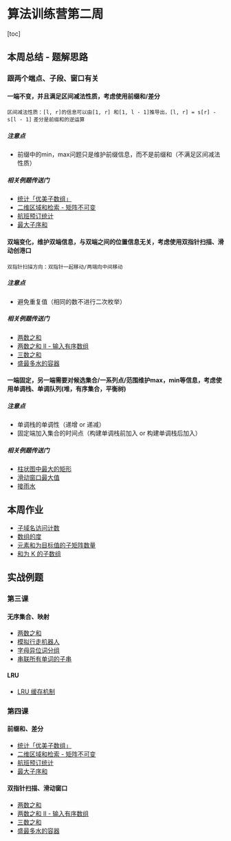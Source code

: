# 算法训练营第二周
[toc]

## 本周总结 - 题解思路

### 跟两个端点、子段、窗口有关

#### 一端不变，并且满足区间减法性质，考虑使用前缀和/差分
`区间减法性质：[l, r]的信息可以由[1, r] 和[1, l - 1]推导出，[l, r] = s[r] - s[l - 1]`
`差分是前缀和的逆运算`
##### 注意点
+ 前缀中的min，max问题只是维护前缀信息，而不是前缀和（不满足区间减法性质）
##### 相关例题传送门
+ [统计「优美子数组」](https://leetcode-cn.com/problems/count-number-of-nice-subarrays/)
+ [二维区域和检索 - 矩阵不可变](https://leetcode-cn.com/problems/range-sum-query-2d-immutable/)
+ [航班预订统计](https://leetcode-cn.com/problems/corporate-flight-bookings/)
+ [最大子序和](https://leetcode-cn.com/problems/maximum-subarray/)

#### 双端变化，维护双端信息，与双端之间的位置信息无关，考虑使用双指针扫描、滑动创港口
`双指针扫描方向：双指针一起移动/两端向中间移动`
##### 注意点
+ 避免重复值（相同的数不进行二次枚举）
##### 相关例题传送门
+ [两数之和](https://leetcode-cn.com/problems/two-sum/)
+ [两数之和 II - 输入有序数组](https://leetcode-cn.com/problems/two-sum-ii-input-array-is-sorted/)
+ [三数之和](https://leetcode-cn.com/problems/3sum/)
+ [盛最多水的容器](https://leetcode-cn.com/problems/container-with-most-water/)

#### 一端固定，另一端需要对候选集合/一系列点/范围维护max，min等信息，考虑使用单调栈、单调队列(堆，有序集合，平衡树)
##### 注意点
+ 单调栈的单调性（递增 or 递减）
+ 固定端加入集合的时间点（构建单调栈前加入 or 构建单调栈后加入）
##### 相关例题传送门
+ [柱状图中最大的矩形](https://leetcode-cn.com/problems/largest-rectangle-in-histogram/)
+ [滑动窗口最大值](https://leetcode-cn.com/problems/sliding-window-maximum/)
+ [接雨水](https://leetcode-cn.com/problems/trapping-rain-water/)

## 本周作业

+ [子域名访问计数](https://github.com/finger2011/algorithm/blob/master/week02/subdomain_visit_count.go)
+ [数组的度](https://github.com/finger2011/algorithm/blob/master/week02/degree_of_an_array.go)
+ [元素和为目标值的子矩阵数量](https://github.com/finger2011/algorithm/blob/master/week02/number_of_submatrices_that_sum_to_target.go)
+ [和为 K 的子数组](https://github.com/finger2011/algorithm/blob/master/week02/subarray_sum_equals_k.go)

## 实战例题

### 第三课

#### 无序集合、映射

+ [两数之和](https://github.com/finger2011/algorithm/blob/master/week02/onclass/two_sum.go)
+ [模拟行走机器人](https://github.com/finger2011/algorithm/blob/master/week02/onclass/walking_robot_simulation.go)
+ [字母异位词分组](https://github.com/finger2011/algorithm/blob/master/week02/onclass/group_anagrams.go)
+ [串联所有单词的子串](https://github.com/finger2011/algorithm/blob/master/week02/onclass/substring_with_concatenation_of_all_words.go)

#### LRU
+ [LRU 缓存机制](https://github.com/finger2011/algorithm/blob/master/week02/onclass/lru_cache.go)

### 第四课

#### 前缀和、差分

+ [统计「优美子数组」](https://github.com/finger2011/algorithm/blob/master/week02/onclass/count_number_of_nice_subarrays.go)
+ [二维区域和检索 - 矩阵不可变](https://github.com/finger2011/algorithm/blob/master/week02/onclass/range_sum_query_2d_immutable.go)
+ [航班预订统计](https://github.com/finger2011/algorithm/blob/master/week02/onclass/corporate_flight_bookings.go)
+ [最大子序和](https://github.com/finger2011/algorithm/blob/master/week02/onclass/maximum_subarray.go)

#### 双指针扫描、滑动窗口
+ [两数之和](https://github.com/finger2011/algorithm/blob/master/week02/two_sum.go)
+ [两数之和 II - 输入有序数组](https://github.com/finger2011/algorithm/blob/master/week02/onclass/two_sum_input_array_is_sorted.go)
+ [三数之和](https://github.com/finger2011/algorithm/blob/master/week02/onclass/3sum.go)
+ [盛最多水的容器](https://github.com/finger2011/algorithm/blob/master/week02/onclass/container_with_most_water.go)



